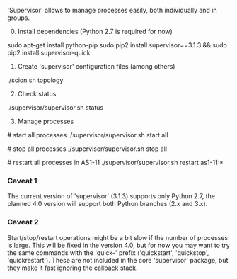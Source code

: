 'Supervisor' allows to manage processes easily, both individually and in groups.

0. Install dependencies (Python 2.7 is required for now)

  sudo apt-get install python-pip
  sudo pip2 install supervisor==3.1.3 && sudo pip2 install supervisor-quick

1. Create 'supervisor' configuration files (among others)

  ./scion.sh topology

2. Check status

  ./supervisor/supervisor.sh status

3. Manage processes

  \# start all processes
  ./supervisor/supervisor.sh start all

  \# stop all processes
  ./supervisor/supervisor.sh stop all

  \# restart all processes in AS1-11
  ./supervisor/supervisor.sh restart as1-11:*

### Caveat 1

The current version of 'supervisor' (3.1.3) supports only Python 2.7, the planned 4.0 version will support both Python branches (2.x and 3.x).

### Caveat 2

Start/stop/restart operations might be a bit slow if the number of processes is large. This will be fixed in the version 4.0, but for now you may want to try the same commands with the 'quick-' prefix ('quickstart', 'quickstop', 'quickrestart'). These are not included in the core 'supervisor' package, but they make it fast ignoring the callback stack.


